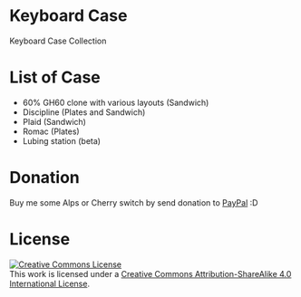 # Keyboard Case
Keyboard Case Collection

# List of Case
* 60% GH60 clone with various layouts (Sandwich)
* Discipline (Plates and Sandwich)
* Plaid (Sandwich)
* Romac (Plates)
* Lubing station (beta)

# Donation
Buy me some Alps or Cherry switch by send donation to [PayPal](https://paypal.me/sendysuryana) :D

# License
[![Creative Commons License](https://i.creativecommons.org/l/by-sa/4.0/88x31.png)](http://creativecommons.org/licenses/by-sa/4.0/)  
This work is licensed under a [Creative Commons Attribution-ShareAlike 4.0 International License](http://creativecommons.org/licenses/by-sa/4.0/).
